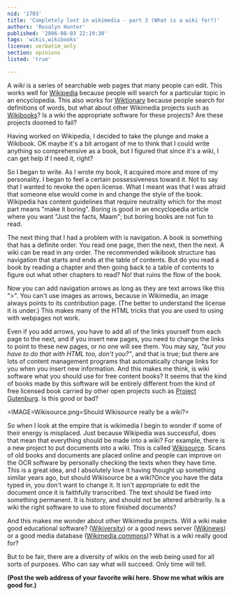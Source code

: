 ```yaml
---
nid: '1703'
title: 'Completely lost in wikimedia - part 3 (What is a wiki for?)'
authors: 'Rosalyn Hunter'
published: '2006-08-03 22:19:30'
tags: 'wikis,wikibooks'
license: verbatim_only
section: opinions
listed: 'true'

---
```

A _wiki_ is a series of searchable web pages that many people can edit. This works well for [Wikipedia](http://www.wikipedia.org/) because people will search for a particular topic in an encyclopedia. This also works for [Wiktionary](http://www.wiktionary.org/) because people search for definitions of words, but what about other Wikimedia projects such as [Wikibooks](http://en.wikibooks.org/wiki/Wikibooks_portal)? Is a wiki the appropriate software for these projects? Are these projects doomed to fail?

Having worked on Wikipedia, I decided to take the plunge and make a Wikibook. OK maybe it's a bit arrogant of me to think that I could write anything so comprehensive as a book, but I figured that since it's a wiki, I can get help if I need it, right?

So I began to write. As I wrote my book, it acquired more and more of my personality. I began to feel a certain possessiveness toward it. Not to say that I wanted to revoke the open license. What I meant was that I was afraid that someone else would come in and change the style of the book. Wikipedia has content guidelines that require neutrality which for the most part means "make it boring". Boring is good in an encyclopedia article where you want "Just the facts, Maam"; but boring books are not fun to read.

The next thing that I had a problem with is navigation. A book is something that has a definite order. You read one page, then the next, then the next. A wiki can be read in any order.  The recommended wikibook structure has navigation that starts and ends at the table of contents. But do you read a book by reading a chapter and then going back to a table of contents to figure out what other chapters to read? No! that ruins the flow of the book.

Now you can add navigation arrows as long as they are text arrows like this ">". You can't use images as arrows, because in Wikimedia, an image always points to its contribution page. (The better to understand the license it is under.) This makes many of the HTML tricks that you are used to using with webpages not work.

Even if you add arrows, you have to add all of the links yourself from each page to the next, and if you insert new pages, you need to change the links to point to these new pages, or no one will see them. You may say, _"but you have to do that with HTML too, don't you?"_, and that is true; but there are lots of content management programs that automatically change links for you when you insert new information. And this makes me think, is wiki software what you should use for free content books? It seems that the kind of books made by this software will be entirely different from the kind of free licensed book carried by other open projects such as [Project Gutenburg](http://www.gutenberg.org/). Is this good or bad?


=IMAGE=Wikisource.png=Should Wikisource really be a wiki?=

So when I look at the empire that is wikimedia I begin to wonder if some of their energy is misplaced. Just because Wikipedia was successful, does that mean that everything should be made into a wiki? For example, there is a new project to put documents into a wiki. This is called [Wikisource](http://en.wikisource.org/wiki/Main_Page). Scans of old books and documents are placed online and people can improve on the OCR software by personally checking the texts when they have time. This is a great idea, and I absolutely love it having thought up something similar years ago, but should Wikisource be a wiki?Once you have the data typed in, you don't want to change it. It isn't appropriate to edit the document once it is faithfully transcribed. The text should be fixed into something permanent. It is history, and should not be altered arbitrarily. Is a wiki the right software to use to store finished documents?

And this makes me wonder about other Wikimedia projects. Will a wiki make good educational software? ([Wikiversity](http://en.wikibooks.org/wiki/Wikiversity)) or a good news server ([Wikinews](http://www.wikinews.org/)) or a good media database ([Wikimedia commons](http://commons.wikimedia.org/wiki/Main_Page))?  What is a wiki really good for?

But to be fair, there are a diversity of wikis on the web being used for all sorts of purposes. Who can say what will succeed. Only time will tell.

**(Post the web address of your favorite wiki here. Show me what wikis are good for.)**


